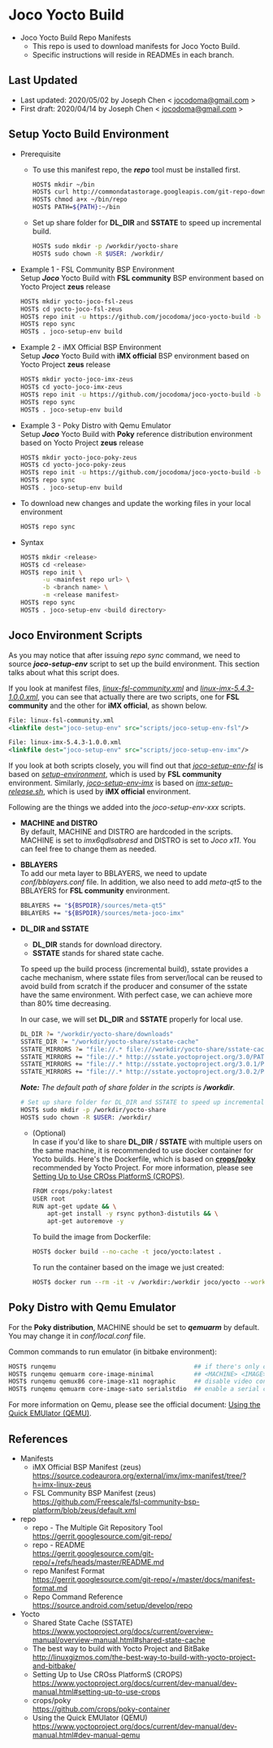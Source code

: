# Joco Yocto Build
* Joco Yocto Build Repo Manifests
  * This repo is used to download manifests for Joco Yocto Build.
  * Specific instructions will reside in READMEs in each branch.

## Last Updated
* Last updated: 2020/05/02 by Joseph Chen < <jocodoma@gmail.com> >
* First draft: 2020/04/14 by Joseph Chen < <jocodoma@gmail.com> >

## Setup Yocto Build Environment
* Prerequisite 
  * To use this manifest repo, the ***repo*** tool must be installed first.
    ```sh
    HOST$ mkdir ~/bin
    HOST$ curl http://commondatastorage.googleapis.com/git-repo-downloads/repo  > ~/bin/repo
    HOST$ chmod a+x ~/bin/repo
    HOST$ PATH=${PATH}:~/bin
    ```

  * Set up share folder for **DL_DIR** and **SSTATE** to speed up incremental build.
    ```sh
    HOST$ sudo mkdir -p /workdir/yocto-share
    HOST$ sudo chown -R $USER: /workdir/
    ```

* Example 1 - FSL Community BSP Environment  
  Setup ***Joco*** Yocto Build with **FSL community** BSP environment based on Yocto Project **zeus** release
  ```sh
  HOST$ mkdir yocto-joco-fsl-zeus
  HOST$ cd yocto-joco-fsl-zeus
  HOST$ repo init -u https://github.com/jocodoma/joco-yocto-build -b zeus -m linux-fsl-community.xml
  HOST$ repo sync
  HOST$ . joco-setup-env build
  ```

* Example 2 - iMX Official BSP Environment  
  Setup ***Joco*** Yocto Build with **iMX official** BSP environment based on Yocto Project **zeus** release
  ```sh
  HOST$ mkdir yocto-joco-imx-zeus
  HOST$ cd yocto-joco-imx-zeus
  HOST$ repo init -u https://github.com/jocodoma/joco-yocto-build -b zeus -m linux-imx-5.4.3-1.0.0.xml
  HOST$ repo sync
  HOST$ . joco-setup-env build
  ```

* Example 3 - Poky Distro with Qemu Emulator  
  Setup ***Joco*** Yocto Build with **Poky** reference distribution environment based on Yocto Project **zeus** release
  ```sh
  HOST$ mkdir yocto-joco-poky-zeus
  HOST$ cd yocto-joco-poky-zeus
  HOST$ repo init -u https://github.com/jocodoma/joco-yocto-build -b zeus -m linux-poky-3.0.2.xml
  HOST$ repo sync
  HOST$ . joco-setup-env build
  ```

* To download new changes and update the working files in your local environment
  ```sh
  HOST$ repo sync
  ```

* Syntax
  ```sh
  HOST$ mkdir <release>
  HOST$ cd <release>
  HOST$ repo init \
        -u <mainfest repo url> \
        -b <branch name> \
        -m <release manifest>
  HOST$ repo sync
  HOST$ . joco-setup-env <build directory>
  ```

## Joco Environment Scripts
As you may notice that after issuing *repo sync* command, we need to source ***joco-setup-env*** script to set up the build environment. This section talks about what this script does.

If you look at manifest files, *[linux-fsl-community.xml](linux-fsl-community.xml)* and *[linux-imx-5.4.3-1.0.0.xml](linux-imx-5.4.3-1.0.0.xml)*, you can see that actually there are two scripts, one for **FSL community** and the other for **iMX official**, as shown below.

```xml
File: linux-fsl-community.xml
<linkfile dest="joco-setup-env" src="scripts/joco-setup-env-fsl"/>

File: linux-imx-5.4.3-1.0.0.xml
<linkfile dest="joco-setup-env" src="scripts/joco-setup-env-imx"/>
```

If you look at both scripts closely, you will find out that *[joco-setup-env-fsl](scripts/joco-setup-env-fsl)* is based on *[setup-environment](https://github.com/Freescale/fsl-community-bsp-base/blob/master/setup-environment)*, which is used by **FSL community** environment. Similarly, *[joco-setup-env-imx](scripts/joco-setup-env-imx)* is based on *[imx-setup-release.sh](https://source.codeaurora.org/external/imx/meta-imx/tree/tools/imx-setup-release.sh)*, which is used by **iMX official** environment.

Following are the things we added into the *joco-setup-env-xxx* scripts.

* **MACHINE and DISTRO**  
  By default, MACHINE and DISTRO are hardcoded in the scripts. MACHINE is set to *imx6qdlsabresd* and DISTRO is set to *Joco x11*. You can feel free to change them as needed.

* **BBLAYERS**  
  To add our meta layer to BBLAYERS, we need to update *conf/bblayers.conf* file. In addition, we also need to add *meta-qt5* to the BBLAYERS for **FSL community** environment.

  ```sh
  BBLAYERS += "${BSPDIR}/sources/meta-qt5"
  BBLAYERS += "${BSPDIR}/sources/meta-joco-imx"
  ```

* **DL_DIR and SSTATE**  
  * **DL_DIR** stands for download directory.
  * **SSTATE** stands for shared state cache.

  To speed up the build process (incremental build), sstate provides a cache mechanism, where sstate files from server/local can be reused to avoid build from scratch if the producer and consumer of the sstate have the same environment. With perfect case, we can achieve more than 80% time decreasing. 

  In our case, we will set **DL_DIR** and **SSTATE** properly for local use.

  ```sh
  DL_DIR ?= "/workdir/yocto-share/downloads"
  SSTATE_DIR ?= "/workdir/yocto-share/sstate-cache"
  SSTATE_MIRRORS ?= "file://.* file:///workdir/yocto-share/sstate-cache/PATH"
  SSTATE_MIRRORS += "file://.* http://sstate.yoctoproject.org/3.0/PATH;downloadfilename=PATH \n"
  SSTATE_MIRRORS += "file://.* http://sstate.yoctoproject.org/3.0.1/PATH;downloadfilename=PATH \n"
  SSTATE_MIRRORS += "file://.* http://sstate.yoctoproject.org/3.0.2/PATH;downloadfilename=PATH \n"
  ```

  ***Note:*** *The default path of share folder in the scripts is* ***/workdir***.
  ```sh
  # Set up share folder for DL_DIR and SSTATE to speed up incremental build
  HOST$ sudo mkdir -p /workdir/yocto-share
  HOST$ sudo chown -R $USER: /workdir/
  ```

  * (Optional)  
  In case if you'd like to share **DL_DIR** / **SSTATE** with multiple users on the same machine, it is recommended to use docker container for Yocto builds. Here's the Dockerfile, which is based on **[crops/poky](https://github.com/crops/poky-container)** recommended by Yocto Project. For more information, please see [Setting Up to Use CROss PlatformS (CROPS)](https://www.yoctoproject.org/docs/current/dev-manual/dev-manual.html#setting-up-to-use-crops).
    ```sh
    FROM crops/poky:latest
    USER root
    RUN apt-get update && \
        apt-get install -y rsync python3-distutils && \
        apt-get autoremove -y
    ```
    To build the image from Dockerfile:
    ```sh
    HOST$ docker build --no-cache -t joco/yocto:latest .
    ```
    To run the container based on the image we just created:
    ```sh
    HOST$ docker run --rm -it -v /workdir:/workdir joco/yocto --workdir=/workdir
    ```

## Poky Distro with Qemu Emulator
For the **Poky distribution**, MACHINE should be set to ***qemuarm*** by default. You may change it in *conf/local.conf* file.

Common commands to run emulator (in bitbake environment):
```sh
HOST$ runqemu                                      ## if there's only one architecture and one image
HOST$ runqemu qemuarm core-image-minimal           ## <MACHINE> <IMAGE>
HOST$ runqemu qemux86 core-image-x11 nographic     ## disable video console
HOST$ runqemu qemuarm core-image-sato serialstdio  ## enable a serial console regardless of graphics mode
```

For more information on Qemu, please see the official document: [Using the Quick EMUlator (QEMU)](https://www.yoctoproject.org/docs/current/dev-manual/dev-manual.html#dev-manual-qemu).

## References
  * Manifests
    * iMX Official BSP Manifest (zeus)  
      https://source.codeaurora.org/external/imx/imx-manifest/tree/?h=imx-linux-zeus
    * FSL Community BSP Manifest (zeus)  
      https://github.com/Freescale/fsl-community-bsp-platform/blob/zeus/default.xml
  * repo
    * repo - The Multiple Git Repository Tool  
      https://gerrit.googlesource.com/git-repo/
    * repo - README  
      https://gerrit.googlesource.com/git-repo/+/refs/heads/master/README.md
    * repo Manifest Format  
      https://gerrit.googlesource.com/git-repo/+/master/docs/manifest-format.md
    * Repo Command Reference  
      https://source.android.com/setup/develop/repo
  * Yocto
    * Shared State Cache (SSTATE)  
      https://www.yoctoproject.org/docs/current/overview-manual/overview-manual.html#shared-state-cache
    * The best way to build with Yocto Project and BitBake  
      http://linuxgizmos.com/the-best-way-to-build-with-yocto-project-and-bitbake/
    * Setting Up to Use CROss PlatformS (CROPS)  
      https://www.yoctoproject.org/docs/current/dev-manual/dev-manual.html#setting-up-to-use-crops
    * crops/poky  
      https://github.com/crops/poky-container
    * Using the Quick EMUlator (QEMU)  
      https://www.yoctoproject.org/docs/current/dev-manual/dev-manual.html#dev-manual-qemu
